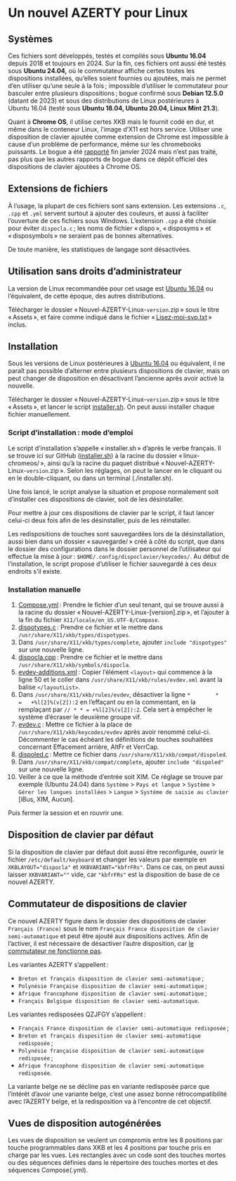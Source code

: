 # Un nouvel AZERTY pour Linux

## Systèmes

Ces fichiers sont développés, testés et compilés sous **Ubuntu 16.04** depuis 2018 et toujours en 2024. Sur la fin, ces fichiers ont aussi été testés sous **Ubuntu 24.04,** où le commutateur affiche certes toutes les dispositions installées, qu’elles soient fournies ou ajoutées, mais ne permet d’en utiliser qu’une seule à la fois ; impossible d’utiliser le commutateur pour basculer entre plusieurs dispositions ; bogue confirmé sous **Debian 12.5.0** (datant de 2023) et sous des distributions de Linux postérieures à Ubuntu 16.04 (testé sous **Ubuntu 18.04, Ubuntu 20.04, Linux Mint 21.3**).

Quant à **Chrome OS**, il utilise certes XKB mais le fournit codé en dur, et même dans le conteneur Linux, l’image d’X11 est hors service. Utiliser une disposition de clavier ajoutée comme extension de Chrome est impossible à cause d’un problème de performance, même sur les chromebooks puissants. Le bogue a été [rapporté](https://github.com/google/extra-keyboards-for-chrome-os/issues/135) fin janvier 2024 mais n’est pas traité, pas plus que les autres rapports de bogue dans ce dépôt officiel des dispositions de clavier ajoutées à Chrome OS.

## Extensions de fichiers

À l’usage, la plupart de ces fichiers sont sans extension. Les extensions `.c`, `.cpp` et `.yml` servent surtout à ajouter des couleurs, et aussi à faciliter l’ouverture de ces fichiers sous Windows. L’extension `.cpp` a été choisie pour éviter `dispocla.c` ; les noms de fichier « dispo », « disposyms » et « disposymbols » ne seraient pas de bonnes alternatives.

De toute manière, les statistiques de langage sont désactivées.

## Utilisation sans droits d’administrateur

La version de Linux recommandée pour cet usage est [Ubuntu 16.04](https://releases.ubuntu.com/16.04/) ou l’équivalent, de cette époque, des autres distributions.

Télécharger le dossier « Nouvel-AZERTY-Linux-`version`.zip » sous le titre « Assets », et faire comme indiqué dans le fichier « [Lisez-moi-svp.txt](https://github.com/dispoclavier/nouvel-azerty/blob/main/linux-chromeos/Lisez-moi-svp.txt) » inclus.

## Installation

Sous les versions de Linux postérieures à [Ubuntu 16.04](https://releases.ubuntu.com/16.04/) ou équivalent, il ne paraît pas possible d’alterner entre plusieurs dispositions de clavier, mais on peut changer de disposition en désactivant l’ancienne après avoir activé la nouvelle.

Télécharger le dossier « Nouvel-AZERTY-Linux-`version`.zip » sous le titre « Assets », et lancer le script [installer.sh](https://github.com/dispoclavier/nouvel-azerty/blob/main/linux-chromeos/outils/installer.sh). On peut aussi installer chaque fichier manuellement.

### Script d’installation : mode d’emploi

Le script d’installation s’appelle « installer.sh » d’après le verbe français. Il se trouve ici sur GitHub ([installer.sh](https://github.com/dispoclavier/nouvel-azerty/blob/main/linux-chromeos/outils/installer.sh)) à la racine du dossier « linux-chromeos/ », ainsi qu’à la racine du paquet distribué « Nouvel-AZERTY-Linux-`version`.zip ». Selon les réglages, on peut le lancer en le cliquant ou en le double-cliquant, ou dans un terminal (./installer.sh).

Une fois lancé, le script analyse la situation et propose normalement soit d’installer ces dispositions de clavier, soit de les désinstaller.

Pour mettre à jour ces dispositions de clavier par le script, il faut lancer celui-ci deux fois afin de les désinstaller, puis de les réinstaller.

Les redispositions de touches sont sauvegardées lors de la désinstallation, aussi bien dans un dossier « sauvegarde/ » créé à côté du script, que dans le dossier des configurations dans le dossier personnel de l’utilisateur qui effectue la mise à jour : `$HOME/.config/dispoclavier/keycodes/`. Au début de l’installation, le script propose d’utiliser le fichier sauvegardé à ces deux endroits s’il existe.

### Installation manuelle

1. [Compose.yml](https://github.com/dispoclavier/nouvel-azerty/blob/main/linux-chromeos/compose/Compose.yml) : Prendre le fichier d’un seul tenant, qui se trouve aussi à la racine du dossier « Nouvel-AZERTY-Linux-[version].zip », et l’ajouter à la fin du fichier `X11/locale/en_US.UTF-8/Compose`.
2. [dispotypes.c](https://github.com/dispoclavier/nouvel-azerty/blob/main/linux-chromeos/dispotypes.c) : Prendre ce fichier et le mettre dans `/usr/share/X11/xkb/types/dispotypes`.
3. Dans `/usr/share/X11/xkb/types/complete`, ajouter `include "dispotypes"` sur une nouvelle ligne.
4. [dispocla.cpp](https://github.com/dispoclavier/nouvel-azerty/blob/main/linux-chromeos/dispocla.cpp) : Prendre ce fichier et le mettre dans `/usr/share/X11/xkb/symbols/dispocla`.
5. [evdev-additions.xml](https://github.com/dispoclavier/nouvel-azerty/blob/main/linux-chromeos/evdev-additions.xml) : Copier l’élément `<layout>` qui commence à la ligne 50 et le coller dans `/usr/share/X11/xkb/rules/evdev.xml` avant la balise `</layoutList>`.
6. Dans `/usr/share/X11/xkb/rules/evdev`, désactiver la ligne `*		*		=	+%l[2]%(v[2]):2` en l’effaçant ou en la commentant, en la remplaçant par `// * * = +%l[2]%(v[2]):2`. Cela sert à empêcher le système d’écraser le deuxième groupe vif.
7. [evdev.c](https://github.com/dispoclavier/nouvel-azerty/blob/main/linux-chromeos/evdev.c) : Mettre ce fichier à la place de `/usr/share/X11/xkb/keycodes/evdev` après avoir renommé celui-ci. Décommenter le cas échéant les définitions de touches souhaitées concernant Effacement arrière, AltFr et VerrCap.
8. [dispoled.c](https://github.com/dispoclavier/nouvel-azerty/blob/main/linux-chromeos/dispoled.c) : Mettre ce fichier dans `/usr/share/X11/xkb/compat/dispoled`.
9. Dans `/usr/share/X11/xkb/compat/complete`, ajouter `include "dispoled"` sur une nouvelle ligne.
10. Veiller à ce que la méthode d’entrée soit XIM. Ce réglage se trouve par exemple (Ubuntu 24.04) dans `Système` > `Pays et langue` > `Système` > `Gérer les langues installées` > `Langue` > `Système de saisie au clavier` [iBus, XIM, Aucun].

Puis fermer la session et en rouvrir une. 

## Disposition de clavier par défaut

Si la disposition de clavier par défaut doit aussi être reconfigurée, ouvrir le fichier `/etc/default/keyboard` et changer les valeurs par exemple en `XKBLAYOUT="dispocla"` et `XKBVARIANT="kbfrFRs"`. Dans ce cas, on peut aussi laisser `XKBVARIANT=""` vide, car `"kbfrFRs"` est la disposition de base de ce nouvel AZERTY.

## Commutateur de dispositions de clavier

Ce nouvel AZERTY figure dans le dossier des dispositions de clavier `Français (France)` sous le nom `Français France disposition de clavier semi-automatique` et peut être ajouté aux dispositions actives. Afin de l’activer, il est nécessaire de désactiver l’autre disposition, car [le commutateur ne fonctionne pas](https://github.com/dispoclavier/nouvel-azerty/blob/main/linux-chromeos/readme.md).

Les variantes AZERTY s’appellent :

* `Breton et français disposition de clavier semi-automatique` ;
* `Polynésie Française disposition de clavier semi-automatique` ;
* `Afrique francophone disposition de clavier semi-automatique` ;
* `Français Belgique disposition de clavier semi-automatique`.

Les variantes redisposées QZJFGY s’appellent :

* `Français France disposition de clavier semi-automatique redisposée` ;
* `Breton et français disposition de clavier semi-automatique redisposée` ;
* `Polynésie française disposition de clavier semi-automatique redisposée` ;
* `Afrique francophone disposition de clavier semi-automatique redisposée`.

La variante belge ne se décline pas en variante redisposée parce que l’intérêt d’avoir une variante belge, c’est une assez bonne rétrocompatibilité avec l’AZERTY belge, et la redisposition va à l’encontre de cet objectif.

## Vues de disposition autogénérées

Les vues de disposition se veulent un compromis entre les 8 positions par touche programmables dans XKB et les 4 positions par touche pris en charge par les vues. Les rectangles avec un code sont des touches mortes ou des séquences définies dans le répertoire des touches mortes et des séquences Compose(.yml).
